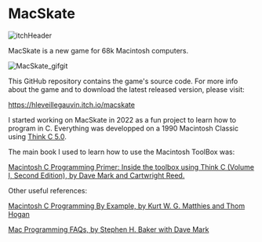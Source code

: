 # MacSkate

![itchHeader](https://user-images.githubusercontent.com/31942487/210099103-aa3cfa28-7df4-4f02-b114-b58f502bca10.gif)

 MacSkate is a new game for 68k Macintosh computers.
 
![MacSkate_gifgit](https://user-images.githubusercontent.com/31942487/210099138-0a04fcda-d32e-4431-b63f-b25c93a0325e.gif)
 
This GitHub repository contains the game's source code.  For more info about the game and to download the latest released version, please visit:

https://hleveillegauvin.itch.io/macskate

I started working on MacSkate in 2022 as a fun project to learn how to program in C. Everything was developped on a 1990 Macintosh Classic using [Think C 5.0](https://www.macintoshrepository.org/1417-symantec-think-c-5-0). 

The main book I used to learn how to use the Macintosh ToolBox was:

[Macintosh C Programming Primer: Inside the toolbox using Think C (Volume I, Second Edition), by Dave Mark and Cartwright Reed.](https://vintageapple.org/macprogramming/pdf/Macintosh_C_Programming_Primer_1992.pdf)

Other useful references:

[Macintosh C Programming By Example, by Kurt W. G. Matthies and Thom Hogan](https://vintageapple.org/macprogramming/pdf/Macintosh_C_Programming_By_Example_1991.pdf)

[Mac Programming FAQs, by Stephen H. Baker with Dave Mark](https://vintageapple.org/macprogramming/pdf/Mac_Programming_FAQs_1996.pdf)



